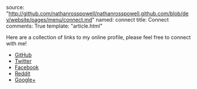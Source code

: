 source: "http://github.com/nathanrosspowell/nathanrosspowell.github.com/blob/dev/website/pages/menu/connect.md"
named: connect
title: Connect
comments: True
template: "article.html"


Here are a collection of links to my online profile, please feel free to connect with me!

* [GitHub][github]
* [Twitter][twitter]
* [Facebook][facebook]
* [Reddit][reddit]
* [Google+][goog]

[github]: http://github.com/nathanrosspowell "Nathan's GitHub profile"
[twitter]: http://twitter.com/nathanross "Nathan's Twitter profile"
[facebook]: http://facebook.com/nathanrosspowell "Nathan's Facebook profile"
[reddit]: http://reddit.com/user/nathanrosspowell "Nathan's Reddit prfile"
[goog]: https://plus.google.com/u/0/117956868987272677661 "Nathan's G+" 
